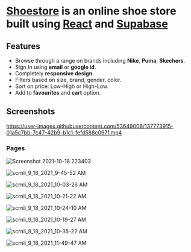 # [Shoestore](https://web-shoestore.netlify.app/) is an online shoe store built using [React](https://reactjs.org/) and [Supabase](https://supabase.io/)


## Features

- Browse through a range on brands including **Nike**, **Puma**, **Skechers**.
- Sign In using **email** or **google id**.
- Completely **responsive design**.
- Filters based on size, brand, gender, color.
- Sort on price: Low-High or High-Low.
- Add to **favourites** and **cart** option.


## Screenshots 

https://user-images.githubusercontent.com/53649008/137773915-01a5c7bb-7c47-42b9-b1c1-fefd588c067f.mp4


### Pages

![Screenshot 2021-10-18 223403](https://user-images.githubusercontent.com/53649008/137776264-d8b07554-cf87-4886-ab12-084281b3b101.jpg)

![scrnli_9_18_2021_9-45-52 AM](https://user-images.githubusercontent.com/53649008/137776347-3b37fbfd-a35c-4c93-b5f1-e780b3b0bfcf.png)

![scrnli_9_18_2021_10-03-26 AM](https://user-images.githubusercontent.com/53649008/137776482-370cb49d-9e17-48af-8cbe-84ba675d9ad3.png)


![scrnli_9_18_2021_10-21-22 AM](https://user-images.githubusercontent.com/53649008/137776506-1369c6a0-2859-455f-a710-7047ce79f1af.png)

![scrnli_9_18_2021_10-24-10 AM](https://user-images.githubusercontent.com/53649008/137776540-fe45cbf7-4cbd-40b1-b01d-7193318bafa6.png)

![scrnli_9_18_2021_10-19-27 AM](https://user-images.githubusercontent.com/53649008/137776577-f7888f02-d989-4951-a022-95db5f8535ab.png)

![scrnli_9_18_2021_10-35-22 AM](https://user-images.githubusercontent.com/53649008/137776605-9983e960-db46-4e5e-ab4b-a04ca6a797d1.png)

![scrnli_9_18_2021_11-49-47 AM](https://user-images.githubusercontent.com/53649008/137776673-d3b0739a-33a4-4956-bad1-7a6a7f0aa800.png)



